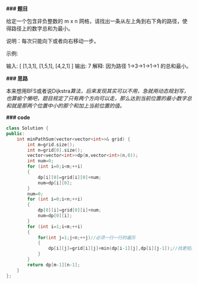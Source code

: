 **\### 题目**

给定一个包含非负整数的 m x n 网格，请找出一条从左上角到右下角的路径，使得路径上的数字总和为最小。

说明：每次只能向下或者向右移动一步。

示例:

输入:
[
 [1,3,1],
 [1,5,1],
 [4,2,1]
]
输出: 7
解释: 因为路径 1→3→1→1→1 的总和最小。


**\### 思路**

​    本来想用BFS或者说Dijkstra*算法，后来发现其实可以不用，急就用动态规划写，也算偷个懒吧，题目规定了只有两个方向可以走，那么达到当前位置的最小数字总和就是那两个位置中小的那个和加上当前位置的值。*



**\### code**

```cpp
class Solution {
public:
    int minPathSum(vector<vector<int>>& grid) {
        int m=grid.size();
        int n=grid[0].size();
        vector<vector<int>>dp(m,vector<int>(n,0));
        int num=0;
        for (int i=0;i<m;++i)
        {
            dp[i][0]=grid[i][0]+num;
            num=dp[i][0];
        }
        num=0;
        for (int i=0;i<n;++i)
        {
            dp[0][i]=grid[0][i]+num;
            num=dp[0][i];
        }
        for (int i=1;i<m;++i)
        {
            for(int j=1;j<n;++j)//必须一行一行的遍历
            {
                dp[i][j]=grid[i][j]+min(dp[i-1][j],dp[i][j-1]);//找更短的那个
            }
        }
        return dp[m-1][n-1];
    }
};
```

![点击并拖拽以移动](data:image/gif;base64,R0lGODlhAQABAPABAP///wAAACH5BAEKAAAALAAAAAABAAEAAAICRAEAOw==)